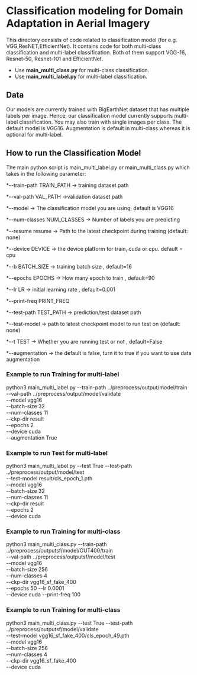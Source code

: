     
# Classification modeling for Domain Adaptation in Aerial Imagery
This directory consists of code related to classification model (for e.g. VGG,ResNET,EfficientNet). It contains code for both multi-class classification and multi-label classification.
Both of them support VGG-16, Resnet-50, Resnet-101 and EfficientNet.

- Use **main_multi_class.py** for multi-class classification.
- Use **main_multi_label.py** for multi-label classification.

## Data 
Our models are currently trained with BigEarthNet dataset that has multiple labels per image. Hence, our classification model currently supports multi-label classification. 
You may also train with single images per class. The default model is VGG16. Augmentation is default in multi-class whereas it is optional for multi-label.

## How to run the Classification Model
The main python script is main_multi_label.py or main_multi_class.py which takes in the following parameter:

  *--train-path TRAIN_PATH -> training dataset path
  
  *--val-path VAL_PATH  ->validation dataset path
  
  *--model -> The classification model you are using, default is VGG16
  
  *--num-classes NUM_CLASSES -> Number of labels you are predicting
  
  *--resume resume -> Path to the latest checkpoint during training (default: none)
  
  *--device DEVICE -> the device platform for train, cuda or cpu. default = cpu
  
  *--b BATCH_SIZE -> training batch size , default=16
  
  *--epochs EPOCHS -> How many epoch to train , default=90
  
  *--lr LR -> initial learning rate , default=0.001
  
  *--print-freq PRINT_FREQ
  
  *--test-path TEST_PATH -> prediction/test dataset path
  
  *--test-model -> path to latest checkpoint model to run test on (default: none)
  
  *--t TEST -> Whether you are running test or not , default=False
  
  *--augmentation -> the default is false, turn it to true if you want to use data augmentation

### Example to run Training for multi-label
python3 main_multi_label.py --train-path ../preprocess/output/model/train \
                 --val-path ../preprocess/output/model/validate \
                 --model vgg16 \
                 --batch-size 32 \
                 --num-classes 11 \
                 --ckp-dir result	\
                 --epochs 2	\
                 --device cuda \
                 --augmentation True
                 

### Example to run Test for multi-label
python3 main_multi_label.py --test True --test-path ../preprocess/output/model/test \
                 --test-model result/cls_epoch_1.pth \
                 --model vgg16 \
                 --batch-size 32 \
                 --num-classes 11 \
                 --ckp-dir result  \
                 --epochs 2 \
                 --device cuda

### Example to run Training for multi-class
python3 main_multi_class.py --train-path ../preprocess/outputsf/model/CUT400/train \
                 --val-path ../preprocess/outputsf/model/test \
                 --model vgg16 \
                 --batch-size 256 \
                 --num-classes 4 \
                 --ckp-dir vgg16_sf_fake_400 \
                 --epochs 50 --lr 0.0001  \
                 --device cuda	 --print-freq 100

### Example to run Training for multi-class
python3 main_multi_class.py --test True --test-path ../preprocess/outputsf/model/validate \
                 --test-model vgg16_sf_fake_400/cls_epoch_49.pth \
                 --model vgg16 \
                 --batch-size 256 \
                 --num-classes 4 \
                 --ckp-dir vgg16_sf_fake_400  \
                 --device cuda
